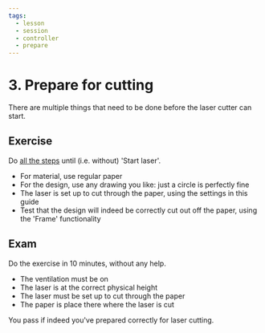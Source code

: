 ```yaml
---
tags:
  - lesson
  - session
  - controller
  - prepare
---
```


# 3. Prepare for cutting

There are multiple things that need to be done
before the laser cutter can start.

## Exercise

Do [all the steps](../steps/) until (i.e. without) 'Start laser'.

- For material, use regular paper
- For the design, use any drawing you like: just a circle is perfectly fine
- The laser is set up to cut through the paper, using the settings
  in this guide
- Test that the design will indeed be correctly cut out off the paper,
  using the 'Frame' functionality

## Exam

Do the exercise in 10 minutes, without any help.

- The ventilation must be on
- The laser is at the correct physical height
- The laser must be set up to cut through the paper
- The paper is place there where the laser is cut

You pass if indeed you've prepared correctly for laser cutting.
